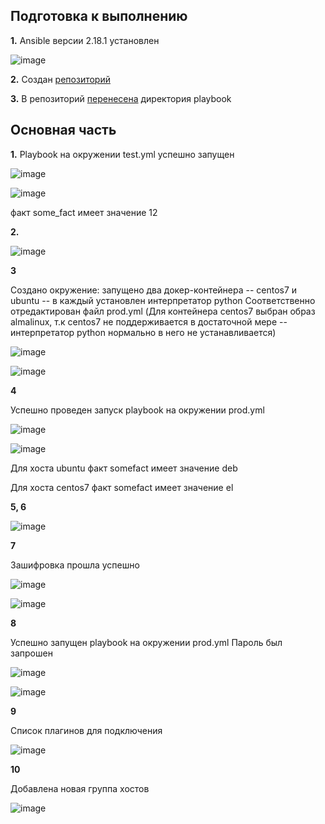 ## Подготовка к выполнению ##

**1.** Ansible версии 2.18.1 установлен

![image](https://github.com/user-attachments/assets/2029ea7a-8520-4935-a3af-b4b262b8ca19)

**2.** Создан [репозиторий](https://github.com/user-attachments/assets/4287724f-3599-46c6-9b2b-329b6543e6cf)

**3.** В репозиторий [перенесена](https://github.com/g-timokhin/ansible_intro/tree/master/playbook) директория playbook

## Основная часть ##

**1.** Playbook на окружении test.yml успешно запущен

![image](https://github.com/user-attachments/assets/9ad8c6cd-bbd4-493e-87d2-1fbda934184d)

![image](https://github.com/user-attachments/assets/b7b51ada-28d1-438b-8071-80a8840d7ba3)

факт some_fact имеет значение 12

**2.**

![image](https://github.com/user-attachments/assets/088dff61-048d-480a-99b6-d1c28090895c)

**3** 

Создано окружение: запущено два докер-контейнера -- centos7 и ubuntu --  в каждый установлен интерпретатор python
Соответственно отредактирован файл prod.yml
(Для контейнера centos7 выбран образ almalinux, т.к centos7 не поддерживается в достаточной мере -- интерпретатор python нормально в него не устанавливается)

![image](https://github.com/user-attachments/assets/4e4e127c-c3b1-4399-bca7-2f7355790037)

![image](https://github.com/user-attachments/assets/39b20504-fb27-4352-b094-7b4af917ccea)

**4**

Успешно проведен запуск playbook на окружении prod.yml

![image](https://github.com/user-attachments/assets/b23eb63a-29b6-441e-b356-4ed6a05e7027)

![image](https://github.com/user-attachments/assets/e0b527e8-cb8d-49f7-abf2-638d5d6c25ac)

Для хоста ubuntu факт somefact имеет значение deb

Для хоста centos7 факт somefact имеет значение el

**5, 6**

![image](https://github.com/user-attachments/assets/2d9f019c-b1bc-4db3-9deb-14dad771639e)

**7**

Зашифровка прошла успешно

![image](https://github.com/user-attachments/assets/9d2b53f6-071c-4257-8f40-8d2c22c8beb2)

![image](https://github.com/user-attachments/assets/f9c4403a-a813-465a-8cb4-f04e9d46df3e)

**8**

Успешно запущен playbook на окружении prod.yml
Пароль был запрошен

![image](https://github.com/user-attachments/assets/c1b24ac5-1a4e-425c-9ad3-e45ef0be42e8)

![image](https://github.com/user-attachments/assets/5b8fc465-c62d-43f5-a967-ce69de2d928d)


**9**

Список плагинов для подключения

![image](https://github.com/user-attachments/assets/dac5545d-c862-4934-bde5-3fc6b2e81b92)

**10**

Добавлена новая группа хостов

![image](https://github.com/user-attachments/assets/822d5b48-1f37-424b-ad4c-12f306c05d11)




















































